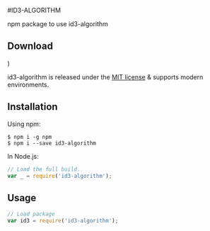 #ID3-ALGORITHM

npm package to use id3-algorithm

## Download
)

id3-algorithm is released under the [MIT license](https://raw.githubusercontent.com/uboat46/id3-algorithm/LICENSE) & supports modern environments.<br>

## Installation

Using npm:
```shell
$ npm i -g npm
$ npm i --save id3-algorithm
```

In Node.js:
```js
// Load the full build.
var _ = require('id3-algorithm');
```

## Usage

```js
// Load package
var id3 = require('id3-algorithm');
```
